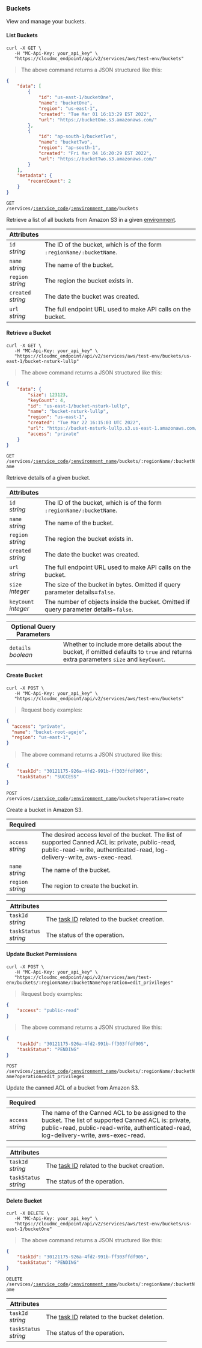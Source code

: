 ### Buckets

View and manage your buckets.

<!-------------------- LIST buckets -------------------->

#### List Buckets

```shell
curl -X GET \
   -H "MC-Api-Key: your_api_key" \
   "https://cloudmc_endpoint/api/v2/services/aws/test-env/buckets"
```
> The above command returns a JSON structured like this:

```json
{
    "data": [
        {
            "id": "us-east-1/bucketOne",
            "name": "bucketOne",
            "region": "us-east-1",
            "created": "Tue Mar 01 16:13:29 EST 2022",
            "url": "https://bucketOne.s3.amazonaws.com/"
        },
        {
            "id": "ap-south-1/bucketTwo",
            "name": "bucketTwo",
            "region": "ap-south-1",
            "created": "Fri Mar 04 16:20:29 EST 2022",
            "url": "https://bucketTwo.s3.amazonaws.com/"
        }
    ],
    "metadata": {
        "recordCount": 2
    }
}
```

<code>GET /services/<a href="#administration-service-connections">:service_code</a>/<a href="#administration-environments">:environment_name</a>/buckets</code>

Retrieve a list of all buckets from Amazon S3 in a given [environment](#administration-environments).

| Attributes | &nbsp; |
|-----------------------------------|--------------------------------------------------------------------------------------------------------------------------------------------------------------------------------------------------------------------------|
| `id`<br/>*string*                 | The ID of the bucket, which is of the form `:regionName/:bucketName`.
| `name`<br/>*string*               | The name of the bucket.
| `region`<br/>*string*             | The region the bucket exists in.
| `created`<br/>*string*            | The date the bucket was created.
| `url`<br/>*string*                | The full endpoint URL used to make API calls on the bucket.


<!-------------------- GET Bucket -------------------->

#### Retrieve a Bucket

```shell
curl -X GET \
   -H "MC-Api-Key: your_api_key" \
   "https://cloudmc_endpoint/api/v2/services/aws/test-env/buckets/us-east-1/bucket-nsturk-lullp"
```
> The above command returns a JSON structured like this:

```json
{
    "data": {
        "size": 123123,
        "keyCount": 4,
        "id": "us-east-1/bucket-nsturk-lullp",
        "name": "bucket-nsturk-lullp",
        "region": "us-east-1",
        "created": "Tue Mar 22 16:15:03 UTC 2022",
        "url": "https://bucket-nsturk-lullp.s3.us-east-1.amazonaws.com/",
        "access": "private"
    }
}
```

<code>GET /services/<a href="#administration-service-connections">:service_code</a>/<a href="#administration-environments">:environment_name</a>/buckets/:regionName/:bucketName</code>

Retrieve details of a given bucket.

| Attributes | &nbsp; |
|-----------------------------------|--------------------------------------------------------------------------------------------------------------------------------------------------------------------------------------------------------------------------|
| `id`<br/>*string*                 | The ID of the bucket, which is of the form `:regionName/:bucketName`.
| `name`<br/>*string*               | The name of the bucket.
| `region`<br/>*string*             | The region the bucket exists in.
| `created`<br/>*string*            | The date the bucket was created.
| `url`<br/>*string*                | The full endpoint URL used to make API calls on the bucket.
| `size`<br/>*integer*               | The size of the bucket in bytes. Omitted if query parameter details=`false`.
| `keyCount`<br/>*integer*           | The number of objects inside the bucket. Omitted if query parameter details=`false`.

| Optional Query Parameters | &nbsp;                                        |
|----------------------------|-----------------------------------------------|
| `details` <br/>*boolean*  | Whether to include more details about the bucket, if omitted defaults to `true` and returns extra parameters `size` and `keyCount`.  |

<!-------------------- Create bucket -------------------->

#### Create Bucket

```shell
curl -X POST \
   -H "MC-Api-Key: your_api_key" \
   "https://cloudmc_endpoint/api/v2/services/aws/test-env/buckets"
```

> Request body examples:

```json
{
  "access": "private",
  "name": "bucket-root-agejo",
  "region": "us-east-1",
}
```


> The above command returns a JSON structured like this:

```json
{
    "taskId": "30121175-926a-4fd2-991b-ff303ffdf905",
    "taskStatus": "SUCCESS"
}
```

<code>POST /services/<a href="#administration-service-connections">:service_code</a>/<a href="#administration-environments">:environment_name</a>/buckets?operation=create</code>

Create a bucket in Amazon S3.

| Required                   | &nbsp;                                        |
|----------------------------|-----------------------------------------------|
| `access` <br/>*string*     | The desired access level of the bucket. The list of supported Canned ACL is: private, public-read, public-read-write, authenticated-read, log-delivery-write, aws-exec-read.     |
| `name` <br/>*string*       | The name of the bucket.                       |
| `region` <br/>*string*     | The region to create the bucket in.           |

| Attributes                 | &nbsp;                                                   |
|----------------------------|----------------------------------------------------------|
| `taskId` <br/>*string*     | The [task ID](#tasks) related to the bucket creation.    |
| `taskStatus` <br/>*string* | The status of the operation.                             |


<!-------------------- Update bucket -------------------->

#### Update Bucket Permissions

```shell
curl -X POST \
   -H "MC-Api-Key: your_api_key" \
   "https://cloudmc_endpoint/api/v2/services/aws/test-env/buckets/:regionName/:bucketName?operation=edit_privileges"
```

> Request body examples:

```json
{
	"access": "public-read"
}
```

> The above command returns a JSON structured like this:

```json
{
    "taskId": "30121175-926a-4fd2-991b-ff303ffdf905",
    "taskStatus": "PENDING"
}
```

<code>POST /services/<a href="#administration-service-connections">:service_code</a>/<a href="#administration-environments">:environment_name</a>/buckets/:regionName/:bucketName?operation=edit_privileges</code>

Update the canned ACL of a bucket from Amazon S3.

Required | &nbsp;
---------- | -----
`access`<br/>*string* | The name of the Canned ACL to be assigned to the bucket. The list of supported Canned ACL is: private, public-read, public-read-write, authenticated-read, log-delivery-write, aws-exec-read.

| Attributes                 | &nbsp;                                                  |
|----------------------------|---------------------------------------------------------|
| `taskId` <br/>*string*     | The [task ID](#tasks) related to the bucket creation.   |
| `taskStatus` <br/>*string* | The status of the operation.                            |

<!-------------------- DELETE A BUCKET -------------------->

#### Delete Bucket

```shell
curl -X DELETE \
   -H "MC-Api-Key: your_api_key" \
   "https://cloudmc_endpoint/api/v2/services/aws/test-env/buckets/us-east-1/bucketOne"
```
> The above command returns a JSON structured like this:

```json
{
    "taskId": "30121175-926a-4fd2-991b-ff303ffdf905",
    "taskStatus": "PENDING"
}
```

<code>DELETE /services/<a href="#administration-service-connections">:service_code</a>/<a href="#administration-environments">:environment_name</a>/buckets/:regionName/:bucketName</code>

| Attributes                 | &nbsp;                                                   |
|----------------------------|----------------------------------------------------------|
| `taskId` <br/>*string*     | The [task ID](#tasks) related to the bucket deletion.    |
| `taskStatus` <br/>*string* | The status of the operation.                             |


